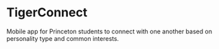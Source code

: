 # TigerConnect
Mobile app for Princeton students to connect with one another based on personality type and common interests.
